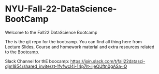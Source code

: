 # NYU-Fall-22-DataScience-BootCamp

Welcome to the Fall22 DataScience Bootcamp

The is the git repo for the bootcamp. You can find all thing here from Lecture Slides, Course and homework material and extra resources related to the Bootcamp.

Slack Channel for thE boocamp: https://join.slack.com/t/fall22datasci-djm1854/shared_invite/zt-1fvfwcl4i-14p7It~ijeQUftn0gASa~Q
